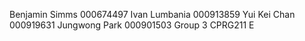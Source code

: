 Benjamin Simms 000674497
Ivan Lumbania 000913859
Yui Kei Chan 000919631
Jungwong Park 000901503
Group 3
CPRG211 E
